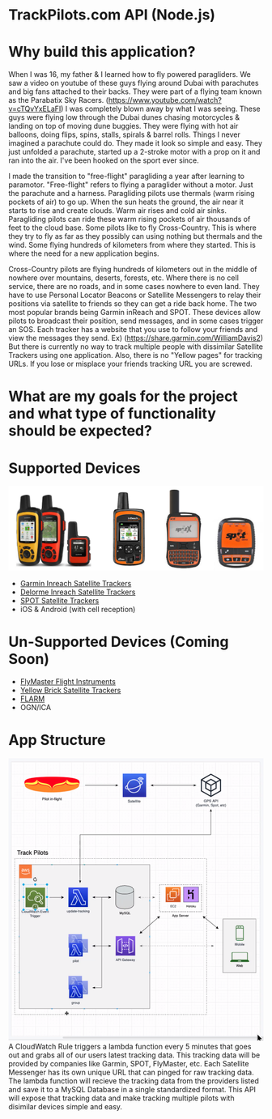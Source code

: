 # TrackPilots.com API (Node.js)

# Why build this application?
When I was 16, my father & I learned how to fly powered paragliders. We saw a video on youtube of these guys flying around Dubai with parachutes and big fans attached to their backs. They were part of a flying team known as the Parabatix Sky Racers. (https://www.youtube.com/watch?v=cTQvYxELaFI) I was completely blown away by what I was seeing. These guys were flying low through the Dubai dunes chasing motorcycles & landing on top of moving dune buggies. They were flying with hot air balloons, doing flips, spins, stalls,  spirals & barrel rolls. Things I never imagined a parachute could do. They made it look so simple and easy. They just unfolded a parachute, started up a 2-stroke motor with a prop on it and ran into the air. I've been hooked on the sport ever since.

I made the transition to "free-flight" paragliding a year after learning to paramotor. "Free-flight" refers to flying a paraglider without a motor. Just the parachute and a harness. Paragliding pilots use thermals (warm rising pockets of air) to go up. When the sun heats the ground, the air near it starts to rise and create clouds. Warm air rises and cold air sinks. Paragliding pilots can ride these warm rising pockets of air thousands of feet to the cloud base. Some pilots like to fly Cross-Country. This is where they try to fly as far as they possibly can using nothing but thermals and the wind. Some flying hundreds of kilometers from where they started. This is where the need for a new application begins.

Cross-Country pilots are flying hundreds of kilometers out in the middle of nowhere over mountains, deserts, forests, etc. Where there is no cell service, there are no roads, and in some cases nowhere to even land. They have to use Personal Locator Beacons or Satellite Messengers to relay their positions via satellite to friends so they can get a ride back home. The two most popular brands being Garmin inReach and SPOT. These devices allow pilots to broadcast their position, send messages, and in some cases trigger an SOS. Each tracker has a website that you use to follow your friends and view the messages they send. Ex) (https://share.garmin.com/WilliamDavis2) But there is currently no way to track multiple people with dissimilar Satellite Trackers using one application. Also, there is no "Yellow pages" for tracking URLs. If you lose or misplace your friends tracking URL you are screwed.

# What are my goals for the project and what type of functionality should be expected?

# Supported Devices
![Satellite Trackers](docs/trackers.jpeg)

  - [Garmin Inreach Satellite Trackers](https://explore.garmin.com/en-US/inreach/)
  - [Delorme Inreach Satellite Trackers](https://www.amazon.com/DeLorme-inReach-SE-Satellite-Tracker/dp/B00BX7TJ2O)
  - [SPOT Satellite Trackers](https://www.findmespot.com/en/)
  - iOS & Android (with cell reception) 

# Un-Supported Devices (Coming Soon)
 - [FlyMaster Flight Instruments](https://www.flymaster.net/)
 - [Yellow Brick Satellite Trackers](https://www.ybtracking.com/)
 - [FLARM](https://flarm.com/)
 - OGN/ICA

# App Structure
  ![App Structure](docs/appStructure.png)
  A CloudWatch Rule triggers a lambda function every 5 minutes that goes out and grabs all of our users latest tracking data. This tracking data will be provided by companies like Garmin, SPOT, FlyMaster, etc. Each Satellite Messenger has its own unique URL that can pinged for raw tracking data. The lambda function will recieve the tracking data from the providers listed and save it to a MySQL Database in a single standardized format. This API will expose that tracking data and make tracking multiple pilots with disimilar devices simple and easy.